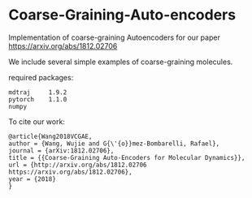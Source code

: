# Coarse-Graining-Auto-encoders

Implementation of coarse-graining Autoencoders for our paper https://arxiv.org/abs/1812.02706

We include several simple examples of coarse-graining molecules.

required packages:
```
mdtraj     1.9.2
pytorch    1.1.0 
numpy
```

To cite our work:

```
@article{Wang2018VCGAE,
author = {Wang, Wujie and G{\'{o}}mez-Bombarelli, Rafael},
journal = {arXiv:1812.02706},
title = {{Coarse-Graining Auto-Encoders for Molecular Dynamics}},
url = {http://arxiv.org/abs/1812.02706 https://arxiv.org/abs/1812.02706},
year = {2018}
}
```

